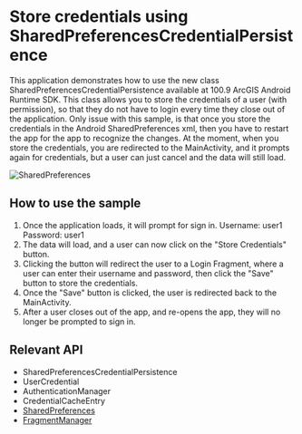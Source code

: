 # Store credentials using SharedPreferencesCredentialPersistence

This application demonstrates how to use the new class SharedPreferencesCredentialPersistence available at 100.9 ArcGIS Android Runtime SDK.
This class allows you to store the credentials of a user (with permission), so that they do not have to login every time they close out of the application.
Only issue with this sample, is that once you store the credentials in the Android SharedPreferences xml, then you have to restart the app for the app to recognize the changes.
At the moment, when you store the credentials, you are redirected to the MainActivity, and it prompts again for credentials, but a user can just cancel and the data will still load.

![SharedPreferences](https://github.com/banuelosj/AndroidSamples/blob/main/java/shared-preferences-credential-persist/demo.gif)

## How to use the sample
1. Once the application loads, it will prompt for sign in.
   Username: user1
   Password: user1
2. The data will load, and a user can now click on the "Store Credentials" button.
3. Clicking the button will redirect the user to a Login Fragment, where a user can enter their username and password, then click the "Save" button to store the credentials.
4. Once the "Save" button is clicked, the user is redirected back to the MainActivity.
5. After a user closes out of the app, and re-opens the app, they will no longer be prompted to sign in.

## Relevant API
* SharedPreferencesCredentialPersistence
* UserCredential
* AuthenticationManager
* CredentialCacheEntry
* [SharedPreferences](https://developer.android.com/reference/android/content/SharedPreferences)
* [FragmentManager](https://developer.android.com/reference/kotlin/androidx/fragment/app/FragmentManager)